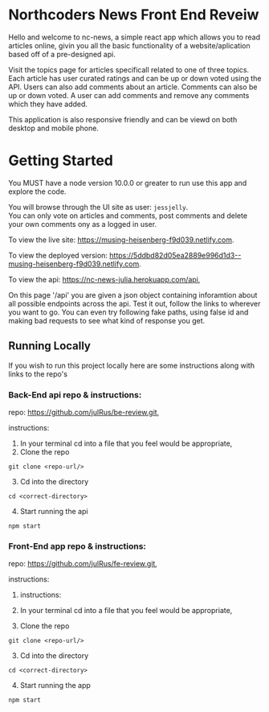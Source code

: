 # Northcoders News Front End Reveiw

Hello and welcome to nc-news, a simple react app which allows you to read articles online, givin you all the basic functionality of a website/aplication based off of a pre-designed api.

Visit the topics page for articles specificall related to one of three topics. Each article has user curated ratings and can be up or down voted using the API. Users can also add comments about an article. Comments can also be up or down voted. A user can add comments and remove any comments which they have added.

This application is also responsive friendly and can be viewd on both desktop and mobile phone.

# Getting Started

You MUST have a node version 10.0.0 or greater to run use this app and explore the code.

You will browse through the UI site as user: `jessjelly`.  
You can only vote on articles and comments, post comments and delete your own comments ony as a logged in user.

To view the live site: https://musing-heisenberg-f9d039.netlify.com.

To view the deployed version: https://5ddbd82d05ea2889e996d1d3--musing-heisenberg-f9d039.netlify.com.

To view the api: https://nc-news-julia.herokuapp.com/api,

On this page '/api' you are given a json object containing inforamtion about all possible endpoints across the api. Test it out, follow the links to wherever you want to go. You can even try following fake paths, using false id and making bad requests to see what kind of response you get.

## Running Locally

If you wish to run this project locally here are some instructions along with links to the repo's

### Back-End api repo & instructions:

repo: https://github.com/julRus/be-review.git,

instructions:

1. In your terminal cd into a file that you feel would be appropriate,
2. Clone the repo

```
git clone <repo-url/>
```

3. Cd into the directory

```
cd <correct-directory>
```

4. Start running the api

```
npm start
```

### Front-End app repo & instructions:

repo: https://github.com/julRus/fe-review.git,

instructions:

1. instructions:

1. In your terminal cd into a file that you feel would be appropriate,
1. Clone the repo

```
git clone <repo-url/>
```

3. Cd into the directory

```
cd <correct-directory>
```

4. Start running the app

```
npm start
```
